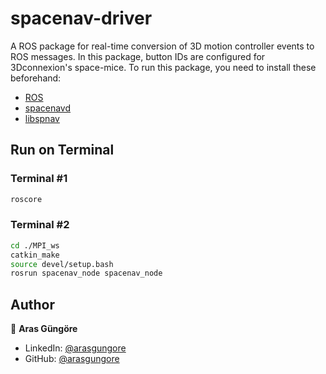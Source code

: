 # spacenav-driver

A ROS package for real-time conversion of 3D motion controller events to ROS messages. In this package, button IDs are configured for 3Dconnexion's space-mice. To run this package, you need to install these beforehand:
- [ROS](http://wiki.ros.org/ROS/Installation)
- [spacenavd](https://github.com/FreeSpacenav/spacenavd)
- [libspnav](https://github.com/FreeSpacenav/libspnav)



## Run on Terminal

### Terminal #1

```sh
roscore
```

### Terminal #2

```sh
cd ./MPI_ws
catkin_make
source devel/setup.bash
rosrun spacenav_node spacenav_node
```



## Author

👤 **Aras Güngöre**

* LinkedIn: [@arasgungore](https://www.linkedin.com/in/arasgungore)
* GitHub: [@arasgungore](https://github.com/arasgungore)
